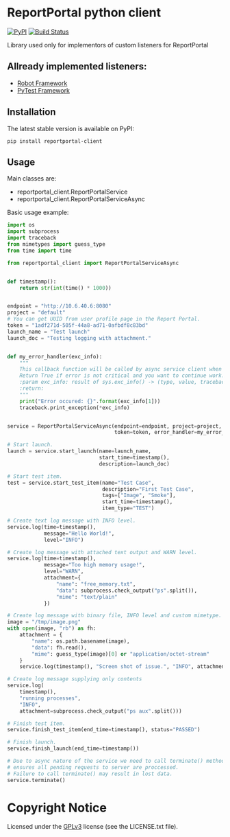 # ReportPortal python client

[![PyPI](https://img.shields.io/pypi/v/reportportal-client.svg?maxAge=2592000)](https://pypi.python.org/pypi/reportportal-client)
[![Build Status](https://travis-ci.org/reportportal/client-Python.svg?branch=master)](https://travis-ci.org/reportportal/client-Python)

Library used only for implementors of custom listeners for ReportPortal


## Allready implemented listeners:

- [Robot Framework](https://github.com/reportportal/agent-Python-RobotFramework)
- [PyTest Framework](https://github.com/reportportal/agent-python-pytest)


## Installation

The latest stable version is available on PyPI:

```
pip install reportportal-client
```


## Usage

Main classes are:

- reportportal_client.ReportPortalService
- reportportal_client.ReportPortalServiceAsync

Basic usage example:

```python
import os
import subprocess
import traceback
from mimetypes import guess_type
from time import time

from reportportal_client import ReportPortalServiceAsync


def timestamp():
    return str(int(time() * 1000))


endpoint = "http://10.6.40.6:8080"
project = "default"
# You can get UUID from user profile page in the Report Portal.
token = "1adf271d-505f-44a8-ad71-0afbdf8c83bd"
launch_name = "Test launch"
launch_doc = "Testing logging with attachment."


def my_error_handler(exc_info):
    """
    This callback function will be called by async service client when error occurs.
    Return True if error is not critical and you want to continue work.
    :param exc_info: result of sys.exc_info() -> (type, value, traceback)
    :return: 
    """
    print("Error occured: {}".format(exc_info[1]))
    traceback.print_exception(*exc_info)


service = ReportPortalServiceAsync(endpoint=endpoint, project=project,
                                   token=token, error_handler=my_error_handler)

# Start launch.
launch = service.start_launch(name=launch_name,
                              start_time=timestamp(),
                              description=launch_doc)

# Start test item.
test = service.start_test_item(name="Test Case",
                               description="First Test Case",
                               tags=["Image", "Smoke"],
                               start_time=timestamp(),
                               item_type="TEST")

# Create text log message with INFO level.
service.log(time=timestamp(),
            message="Hello World!",
            level="INFO")

# Create log message with attached text output and WARN level.
service.log(time=timestamp(),
            message="Too high memory usage!",
            level="WARN",
            attachment={
                "name": "free_memory.txt",
                "data": subprocess.check_output("ps".split()),
                "mime": "text/plain"
            })

# Create log message with binary file, INFO level and custom mimetype.
image = "/tmp/image.png"
with open(image, "rb") as fh:
    attachment = {
        "name": os.path.basename(image),
        "data": fh.read(),
        "mime": guess_type(image)[0] or "application/octet-stream"
    }
    service.log(timestamp(), "Screen shot of issue.", "INFO", attachment)

# Create log message supplying only contents
service.log(
    timestamp(),
    "running processes",
    "INFO",
    attachment=subprocess.check_output("ps aux".split()))

# Finish test item.
service.finish_test_item(end_time=timestamp(), status="PASSED")

# Finish launch.
service.finish_launch(end_time=timestamp())

# Due to async nature of the service we need to call terminate() method which
# ensures all pending requests to server are proccessed.
# Failure to call terminate() may result in lost data.
service.terminate()
```


# Copyright Notice

Licensed under the [GPLv3](https://www.gnu.org/licenses/quick-guide-gplv3.html)
license (see the LICENSE.txt file).
